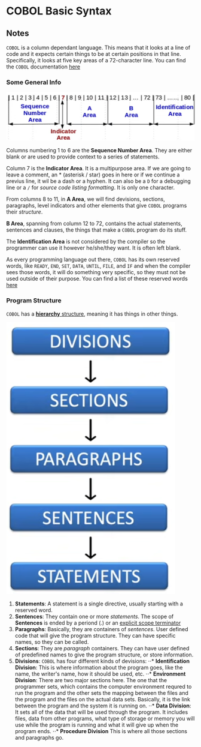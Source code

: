 # COBOL Basic Syntax
## Notes

`COBOL` is a column dependant language. This means that it looks at a line of
code and it expects certain things to be at certain positions in that line. 
Specifically, it looks at five key areas of a 72-character line. 
You can find the `COBOL` documentation [here](https://www.ibm.com/docs/en/cobol-zos)

### Some General Info
![cobol sequence](./img/cobolSequence.png)

Columns numbering 1 to 6 are the **Sequence Number Area**. They are either blank or
are used to provide context to a series of statements.

Column 7 is the **Indicator Area**. It is a multipurpose area. If we are going to leave a 
comment, an * (asterisk / star) goes in here or if we continue a previus line, it wil be 
a dash or a hyphen. It can also be a `D` for a debugging line or a `/` for *source code listing formatting*.
It is only one character.

From columns 8 to 11, in **A Area**, we will find devisions, sections, paragraphs, level indicators and other elements
that give `COBOL` programs their *structure*.

**B Area**, spanning from column 12 to 72, contains the actual statements, sentences and clauses, the things that make a 
`COBOL` program do its stuff.

The **Identification Area** is not considered by the compiler so the programmer can use it however he/she/they want. It is often
left blank.

As every programming language out there, `COBOL` has its own reserved words, like `READY`, `END`, `SET`, `DATA`, `UNTIL`, `FILE`, and `IF`
and when the compiler sees those words, it will do something very specific, so they must not be used outside of their purpose. You can find a list
of these reserved words [here](https://www.ibm.com/docs/en/cobol-zos/6.3?topic=appendixes-reserved-words)

### Program Structure
`COBOL` has a [**hierarchy** structure](https://dev.to/manomite/what-is-hierarchy-in-programming-5f7o), meaning it has things in other things.

![cobol structure](./img/cobolStructure.png)

1. **Statements**: A statement is a single directive, usually starting with a reserved word. 
2. **Sentences**: They contain one or more *statements*. The scope of **Sentences** is ended by a periond (.) or an [explicit scope terminator](https://www.ibm.com/docs/en/cobol-zos/6.3?topic=division-scope-terminators)
3. **Paragraphs**: Basically, they are containers of *sentences*. User defined code that will give the program structure. They can have specific names, so they can be called.
4. **Sections**: They are *paragraph* containers. They can have user defined of predefined names to give the program structure, or store information.
5. **Divisions**: `COBOL` has four different kinds of devisions:
⋅⋅* **Identification Division**: This is where information about the program goes, like the name, the writer's name, how it should be used, etc.
⋅⋅* **Environment Division**: There are two major sections here. The one that the programmer sets, which contains the computer environment requred to run
the program and the other sets the mapping between the files and the program and the files on the actual data sets. Basically, it is the link between the program and the system it is running on.
⋅⋅* **Data Division**: It sets all of the data that will be used through the program. It includes files, data from other programs, what type of storage or memory you  will use while the program is running and what it will give up when the program ends. 
⋅⋅* **Procedure Division** This is where all those sections and paragraphs go. 

